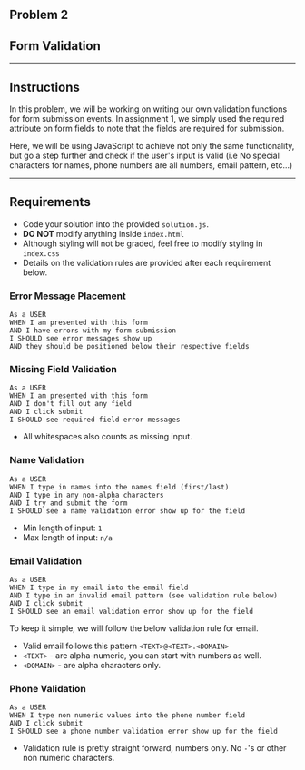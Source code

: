 ## Problem 2
## Form Validation

---

## Instructions

In this problem, we will be working on writing our own validation functions for form submission events. In assignment 1, we simply used the required attribute on form fields to note that the fields are required for submission.

Here, we will be using JavaScript to achieve not only the same functionality, but go a step further and check if the user's input is valid (i.e No special characters for names, phone numbers are all numbers, email pattern, etc...)

---

## Requirements

- Code your solution into the provided `solution.js`.
- **DO NOT** modify anything inside `index.html`
- Although styling will not be graded, feel free to modify styling in `index.css`
- Details on the validation rules are provided after each requirement below.

### Error Message Placement
```text
As a USER
WHEN I am presented with this form
AND I have errors with my form submission
I SHOULD see error messages show up
AND they should be positioned below their respective fields
```

### Missing Field Validation
```text
As a USER
WHEN I am presented with this form
AND I don't fill out any field
AND I click submit
I SHOULD see required field error messages
```
- All whitespaces also counts as missing input.

### Name Validation
```text
As a USER
WHEN I type in names into the names field (first/last)
AND I type in any non-alpha characters
AND I try and submit the form
I SHOULD see a name validation error show up for the field
```
- Min length of input: `1`
- Max length of input: `n/a`

### Email Validation
```text
As a USER 
WHEN I type in my email into the email field
AND I type in an invalid email pattern (see validation rule below)
AND I click submit
I SHOULD see an email validation error show up for the field
```
To keep it simple, we will follow the below validation rule for email.
- Valid email follows this pattern `<TEXT>@<TEXT>.<DOMAIN>`
- `<TEXT>` - are alpha-numeric, you can start with numbers as well.
- `<DOMAIN>` - are alpha characters only. 

### Phone Validation
```text
As a USER
WHEN I type non numeric values into the phone number field
AND I click submit
I SHOULD see a phone number validation error show up for the field
```
- Validation rule is pretty straight forward, numbers only. No `-`'s or other non numeric characters.